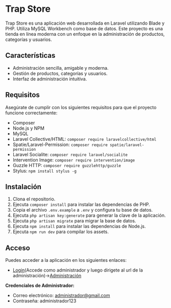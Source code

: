 # Trap Store

Trap Store es una aplicación web desarrollada en Laravel utilizando Blade y PHP. Utiliza MySQL Workbench como base de datos. Este proyecto es una tienda en línea moderna con un enfoque en la administración de productos, categorías y usuarios.

## Características

- Administración sencilla, amigable y moderna.
- Gestión de productos, categorías y usuarios.
- Interfaz de administración intuitiva.

## Requisitos

Asegúrate de cumplir con los siguientes requisitos para que el proyecto funcione correctamente:

- Composer
- Node.js y NPM
- MySQL
- Laravel Collective/HTML: `composer require laravelcollective/html`
- Spatie/Laravel-Permission: `composer require spatie/laravel-permission`
- Laravel Socialite: `composer require laravel/socialite`
- Intervention Image: `composer require intervention/image`
- Guzzle HTTP: `composer require guzzlehttp/guzzle`
- Stylus: `npm install stylus -g`

## Instalación

1. Clona el repositorio.
2. Ejecuta `composer install` para instalar las dependencias de PHP.
3. Copia el archivo `.env.example` a `.env` y configura tu base de datos.
4. Ejecuta `php artisan key:generate` para generar la clave de la aplicación.
5. Ejecuta `php artisan migrate` para migrar la base de datos.
6. Ejecuta `npm install` para instalar las dependencias de Node.js.
7. Ejecuta `npm run dev` para compilar los assets.

## Acceso

Puedes acceder a la aplicación en los siguientes enlaces:

- [Login](http://127.0.0.1:8000/login)(Accede como administrador y luego dirigete al url de la administración)->[Administración](http://127.0.0.1:8000/admin)

**Credenciales de Administrador:**
- Correo electrónico: administrador@gmail.com
- Contraseña: administrador123


